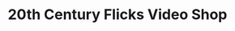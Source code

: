 ---
title: "20th Century Flicks Video Shop"
url: /bristol/20th-century-flicks-video-shop/
shop: Videothek
---